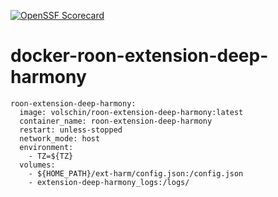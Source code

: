 [![OpenSSF Scorecard](https://api.securityscorecards.dev/projects/github.com/volschin/roon-extension-deep-harmony/badge)](https://securityscorecards.dev/viewer/?uri=github.com/volschin/roon-extension-deep-harmony)
# docker-roon-extension-deep-harmony



    roon-extension-deep-harmony:
      image: volschin/roon-extension-deep-harmony:latest
      container_name: roon-extension-deep-harmony
      restart: unless-stopped
      network_mode: host
      environment:
        - TZ=${TZ}
      volumes:
        - ${HOME_PATH}/ext-harm/config.json:/config.json
        - extension-deep-harmony_logs:/logs/
